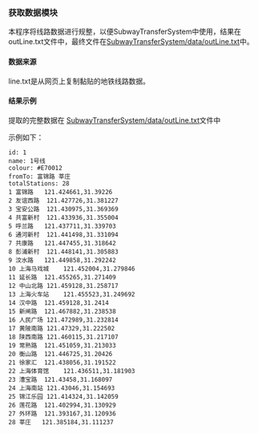 ### 获取数据模块

本程序将线路数据进行规整，以便SubwayTransferSystem中使用，结果在outLine.txt文件中，最终文件在[SubwayTransferSystem/data/outLine.txt](https://github.com/BaiJiazm/SubwayTransferSystem/tree/master/SubwayTransferSystem/data/outLine.txt)中。

#### 数据来源

line.txt是从网页上复制黏贴的地铁线路数据。

#### 结果示例

提取的完整数据在 [SubwayTransferSystem/data/outLine.txt](https://github.com/BaiJiazm/SubwayTransferSystem/tree/master/SubwayTransferSystem/data/outLine.txt)文件中

示例如下：
```
id: 1
name: 1号线
colour: #E70012
fromTo: 富锦路 莘庄
totalStations: 28
1 富锦路	121.424661,31.39226
2 友谊西路	121.427726,31.381227
3 宝安公路	121.430975,31.369369
4 共富新村	121.433936,31.355004
5 呼兰路	121.437711,31.339703
6 通河新村	121.441498,31.331094
7 共康路	121.447455,31.318642
8 彭浦新村	121.448141,31.305883
9 汶水路	121.449858,31.292242
10 上海马戏城	121.452004,31.279846
11 延长路	121.455265,31.271409
12 中山北路	121.459128,31.258717
13 上海火车站	121.455523,31.249692
14 汉中路	121.459128,31.2414
15 新闸路	121.467882,31.238538
16 人民广场	121.472989,31.232814
17 黄陂南路	121.47329,31.222502
18 陕西南路	121.460115,31.217107
19 常熟路	121.451059,31.213033
20 衡山路	121.446725,31.20426
21 徐家汇	121.438056,31.191522
22 上海体育馆	121.436511,31.181903
23 漕宝路	121.43458,31.168097
24 上海南站	121.43046,31.154693
25 锦江乐园	121.414324,31.142059
26 莲花路	121.402994,31.130929
27 外环路	121.393167,31.120936
28 莘庄	121.385184,31.111237
```